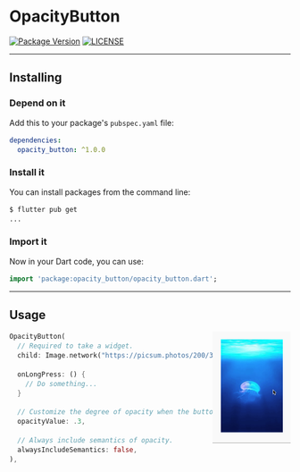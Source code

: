 # OpacityButton 

[![Package Version](https://img.shields.io/pub/v/opacity_button?color=red)](https://github.com/lomsa-dev/http-mock-adapter "Published package version")
[![LICENSE](https://img.shields.io/badge/License-MIT-red.svg)](https://github.com/lomsa-dev/http-mock-adapter#License "Project's LICENSE section")

---
## Installing

### Depend on it

Add this to your package's `pubspec.yaml` file:

```yaml
dependencies:
  opacity_button: ^1.0.0
```

### Install it

You can install packages from the command line:

```sh
$ flutter pub get
...
```
### Import it

Now in your Dart code, you can use:

```dart
import 'package:opacity_button/opacity_button.dart';
```
---
## Usage 
<img src="https://github.com/theiskaa/opacity_button/blob/develop/example/overview/overview.gif?raw=true" align = "right" height = "200px">

```dart
OpacityButton(
  // Required to take a widget.
  child: Image.network("https://picsum.photos/200/300"),

  onLongPress: () {
    // Do something...
  }

  // Customize the degree of opacity when the button is pressed.
  opacityValue: .3,

  // Always include semantics of opacity.
  alwaysIncludeSemantics: false,
),
```

